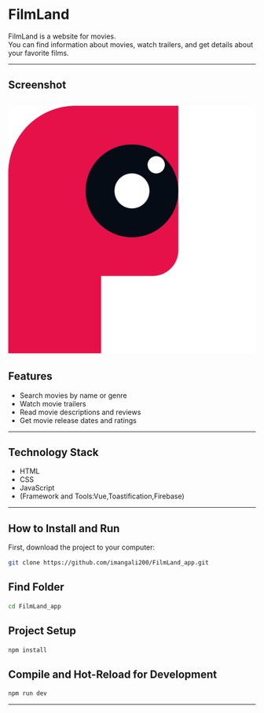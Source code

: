 # FilmLand

FilmLand is a website for movies.  
You can find information about movies, watch trailers, and get details about your favorite films.

---


## Screenshot
![FilmLand Screenshot](https://github.com/imangali200/FilmLand_app/raw/main/src/assets/IMA%20CINEMA%20LOGO.png)
---
## Features

- Search movies by name or genre  
- Watch movie trailers  
- Read movie descriptions and reviews  
- Get movie release dates and ratings

---

## Technology Stack

- HTML  
- CSS  
- JavaScript  
- (Framework and Tools:Vue,Toastification,Firebase)

---

## How to Install and Run

First, download the project to your computer:

```bash
git clone https://github.com/imangali200/FilmLand_app.git
````
## Find Folder
```bash
cd FilmLand_app
```
## Project Setup
```bash
npm install
```
## Compile and Hot-Reload for Development
```bash
npm run dev
```
---
